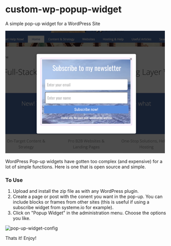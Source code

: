 # custom-wp-popup-widget
A simple pop-up widget for a WordPress Site

![a pop-up widget](pop-up.png)

WordPress Pop-up widgets have gotten too complex (and expensive) for a lot of simple functions. Here is one that is open source and simple.
### To Use
1. Upload and install the zip file as with any WordPress plugin.
2. Create a page or post with the conent you want in the pop-up.  You can include blocks or frames from other sites (this is useful if using a subscribe widget from systeme.io for example).
3. Click on "Popup Widget" in the administration menu. Choose the options you like.

![pop-up-widget-config](pop-up-widget-config.pnp)

Thats it!  Enjoy!
